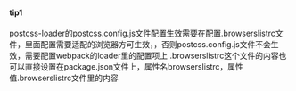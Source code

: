 #### tip1
postcss-loader的postcss.config.js文件配置生效需要在配置.browserslistrc文件，里面配置需要适配的浏览器方可生效，，否则postcss.config.js文件不会生效，需要配置webpack的loader里的配置项上
.browserslistrc这个文件的内容也可以直接设置在package.json文件上，属性名browserslistrc，属性值.browserslistrc文件里的内容